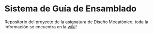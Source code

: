 # Sistema de Guía de Ensamblado
Repositorio del proyecto de la asignatura de Diseño Mecatónico, toda la información se encuentra en la [wiki](https://github.com/Rodri4s/Emprendimiento-Tecnologico/wiki)!

